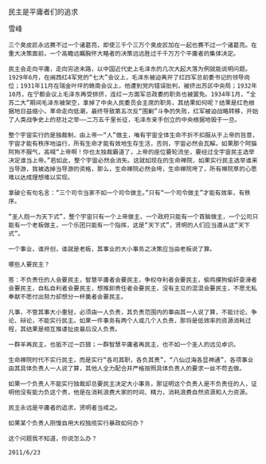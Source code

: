 民主是平庸者们的追求

雪峰


    三个臭皮匠永远赛不过一个诸葛亮，即使三千个三万个臭皮匠加在一起也赛不过一个诸葛亮。在重大决策面前，一个高瞻远瞩胸怀大略者的决策远远胜过千千万万个平庸者的集体决定。

    民主会走向平庸，走向穷途末路，以中国近代史上毛泽东的几次大起大落为例就能说明问题。1929年6月，在闽西红4军党的“七大”会议上，毛泽东被迫离开了红四军总前委书记的领导岗位；1931年11月在瑞金叶坪的赣南会议上，他遭到党内错误批判，被挤出苏区中央局；1932年10月，在宁都会议上毛泽东再受排挤，连红一方面军总政委的职务也被罢免。1934年1月，“全苏二大”期间毛泽东被架空，拿掉了中央人民委员会主席的职务，其结果如何呢？结果是红色根据地日益缩小，革命走向低潮，最终导致第五次反“围剿”斗争的失败，红军被迫战略转移，开始了人类战争史上的悲壮之举——二万五千里长征，毛泽东亲手创立的中央根据地毁于一旦。

    整个宇宙实行的是独裁制，由上帝一“人”做主，唯有宇宙全体生命不折不扣服从于上帝的旨意，宇宙才能有秩序地运行，所有生命才能有效地生存生活，否则，宇宙必然会瓦解。如果那个阿猫阿狗不服气，高喊“上帝啊！你也太独裁霸道了，上帝的座位要轮流坐，要经过全宇宙民主选举决定谁当上帝。”若如此，整个宇宙必然会消失。这就如现在的生命禅院，如果实行民主选举谁来当导游，我被选掉当导游的资格，那么，生命禅院必然会垮，生命禅院垮了，所有禅院草的心愿难以达成理想难以实现。

    拿破仑有句名言：“三个司令当家不如一个司令做主。”只有“一个司令做主”才能有效率，有秩序。

    “圣人抱一为天下式”，整个宇宙只有一个上帝做主，一个政府只能有一个首脑做主，一个公司只能有一个老板做主，一个乐团只能有一个指挥，这是“天下式”，贤明的人们应当遵从这“天下式”。

    一个事业，谁开创，谁就是老板，其事业的大小事务之决策应当由老板说了算。

    哪些人要民主？

    答：不负责任的人会要民主，智慧平庸者会要民主，争权夺利者会要民主，偷鸡摸狗偷奸耍滑者会要民主，自私自利者会要民主，想推卸责任者会要民主，没有主见的混混会要民主，不愿无私奉献不愿付出努力却想分一杯羹者会要民主。

    凡事，不管其事大小重轻，必须由一人负责，其负责范围内的事由其一人说了算，不能讨论、争论、辩论，不能实行民主。如果一件事务有两个人或几个人负责，那将是低效率的资源消耗过程，其结果是相互推诿扯皮最后没人负责。

    一群羊再民主，也抵不过一匹狼；一群智慧平庸者再民主，也不如一个圣人的远见卓识。

    生命禅院时代不实行民主，而是实行“各司其职，各负其责”，“八仙过海各显神通”，各项事业由其具体负责人一人说了算，其他人全力配合并严格按照具体负责人的要求一丝不苟去做。

    如果一个负责人不能实行独裁却总要民主决定大小事务，那证明这个负责人是不负责任的人，证明他没有能力负这个责，他是在消耗浪费大家的时间、精力，消耗浪费自然资源和人力资源。

    民主永远是平庸者的追求，贤明者当戒之。

    如果某个负责人刚愎自用大权独揽实行暴政如何办？

    这个问题我不知道，你说怎么办？

    2011/6/23



